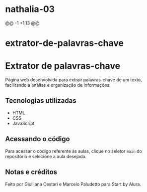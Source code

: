 # nathalia-03
@@ -1 +1,13 @@
# extrator-de-palavras-chave
# Extrator de palavras-chave
Página web desenvolvida para extrair palavras-chave de um texto, facilitando a análise e organização de informações.

## Tecnologias utilizadas
- HTML
- CSS
- JavaScript

## Acessando o código
Para acessar o código referente às aulas, clique no seletor `main` do repositório e selecione a aula desejada.

## Notas e créditos
Feito por Giulliana Cestari e Marcelo Paludetto para Start by Alura.
